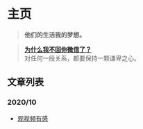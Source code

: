 # 主页

> **他们的生活我的梦想。**

> [**为什么我不回你微信了？**](https://zhuanlan.zhihu.com/p/77330685)  
> 对任何一段关系，都要保持一颗谦卑之心。

## 文章列表

### 2020/10

- [观视频有感](/posts/2020/10/23观视频有感.md)